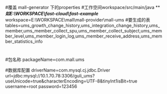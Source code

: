 #覆盖 mall-generator 下的properties
#工作空间workspace/src/main/java *****如E:\\WORKSPACE\\fast-cloud\\fast-example***
workspace=E:\\WORKSPACE\\mall\\mall-provider\\mall-ums
#要生成的表
tables=ums_growth_change_history,ums_integration_change_history,ums_member,ums_member_collect_spu,ums_member_collect_subject,ums_member_level,ums_member_login_log,ums_member_receive_address,ums_member_statistics_info
#
#包名称
packageName=com.mall.ums

#数据库配置
driverName=com.mysql.cj.jdbc.Driver
url=jdbc:mysql://10.1.70.78:3306/guli_ums?useUnicode=true&characterEncoding=UTF-8&tinyInt1isBit=true
username=root
password=123456
